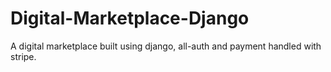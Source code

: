 # Digital-Marketplace-Django
A digital marketplace built using django, all-auth and payment handled with stripe.
